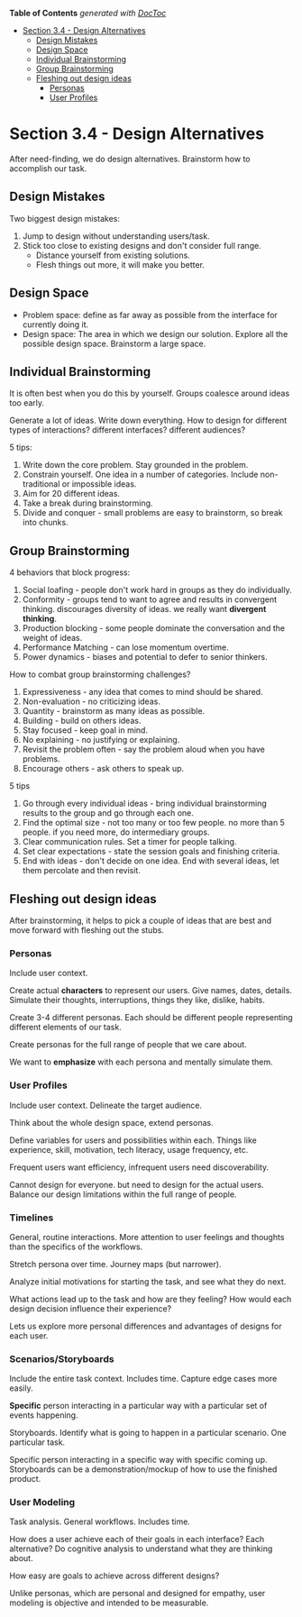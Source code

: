 <!-- START doctoc generated TOC please keep comment here to allow auto update -->
<!-- DON'T EDIT THIS SECTION, INSTEAD RE-RUN doctoc TO UPDATE -->
**Table of Contents**  *generated with [DocToc](https://github.com/thlorenz/doctoc)*

- [Section 3.4 - Design Alternatives](#section-34---design-alternatives)
    - [Design Mistakes](#design-mistakes)
    - [Design Space](#design-space)
    - [Individual Brainstorming](#individual-brainstorming)
    - [Group Brainstorming](#group-brainstorming)
    - [Fleshing out design ideas](#fleshing-out-design-ideas)
        - [Personas](#personas)
        - [User Profiles](#user-profiles)

<!-- END doctoc generated TOC please keep comment here to allow auto update -->

# Section 3.4 - Design Alternatives

After need-finding, we do design alternatives. Brainstorm how to accomplish our task.

## Design Mistakes

Two biggest design mistakes:

1. Jump to design without understanding users/task.
2. Stick too close to existing designs and don't consider full range.
    - Distance yourself from existing solutions.
    - Flesh things out more, it will make you better.

## Design Space

- Problem space: define as far away as possible from the interface for currently doing it.
- Design space: The area in which we design our solution. Explore all the possible design space.
  Brainstorm a large space.

## Individual Brainstorming

It is often best when you do this by yourself. Groups coalesce around ideas too early.

Generate a lot of ideas. Write down everything.
How to design for different types of interactions? different interfaces? different audiences?

5 tips:

1. Write down the core problem. Stay grounded in the problem.
2. Constrain yourself. One idea in a number of categories. Include non-traditional or impossible
   ideas.
3. Aim for 20 different ideas.
4. Take a break during brainstorming.
5. Divide and conquer - small problems are easy to brainstorm, so break into chunks.

## Group Brainstorming

4 behaviors that block progress:

1. Social loafing - people don't work hard in groups as they do individually.
2. Conformity - groups tend to want to agree and results in convergent thinking. discourages
   diversity of ideas. we really want **divergent thinking**.
3. Production blocking - some people dominate the conversation and the weight of ideas.
4. Performance Matching - can lose momentum overtime.
5. Power dynamics - biases and potential to defer to senior thinkers.

How to combat group brainstorming challenges?

1. Expressiveness - any idea that comes to mind should be shared.
2. Non-evaluation - no criticizing ideas.
3. Quantity - brainstorm as many ideas as possible.
4. Building - build on others ideas.
5. Stay focused - keep goal in mind.
6. No explaining - no justifying or explaining.
7. Revisit the problem often - say the problem aloud when you have problems.
8. Encourage others - ask others to speak up.

5 tips

1. Go through every individual ideas - bring individual brainstorming results to the group and go
   through each one.
2. Find the optimal size - not too many or too few people. no more than 5 people. if you need more,
   do intermediary groups.
3. Clear communication rules. Set a timer for people talking.
4. Set clear expectations - state the session goals and finishing criteria.
5. End with ideas - don't decide on one idea. End with several ideas, let them percolate and then
   revisit.

## Fleshing out design ideas

After brainstorming, it helps to pick a couple of ideas that are best and move forward with fleshing
out the stubs.

### Personas

Include user context.

Create actual **characters** to represent our users. Give names, dates, details. Simulate their
thoughts, interruptions, things they like, dislike, habits.

Create 3-4 different personas. Each should be different people representing different elements of
our task.

Create personas for the full range of people that we care about.

We want to **emphasize** with each persona and mentally simulate them.

### User Profiles

Include user context. Delineate the target audience.

Think about the whole design space, extend personas.

Define variables for users and possibilities within each. Things like experience, skill,
motivation, tech literacy, usage frequency, etc.

Frequent users want efficiency, infrequent users need discoverability.

Cannot design for everyone. but need to design for the actual users.
Balance our design limitations within the full range of people.

### Timelines

General, routine interactions. More attention to user feelings and thoughts than the specifics of
the workflows.

Stretch persona over time. Journey maps (but narrower).

Analyze initial motivations for starting the task, and see what they do next.

What actions lead up to the task and how are they feeling? How would each design decision influence
their experience?

Lets us explore more personal differences and advantages of designs for each user.

### Scenarios/Storyboards

Include the entire task context. Includes time. Capture edge cases more easily.

**Specific** person interacting in a particular way with a particular set of events happening.

Storyboards. Identify what is going to happen in a particular scenario. One particular task.

Specific person interacting in a specific way with specific coming up.
Storyboards can be a demonstration/mockup of how to use the finished product.

### User Modeling

Task analysis. General workflows. Includes time.

How does a user achieve each of their goals in each interface? Each alternative? Do cognitive
analysis to understand what they are thinking about.

How easy are goals to achieve across different designs?

Unlike personas, which are personal and designed for empathy, user modeling is objective and
intended to be measurable.

